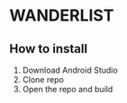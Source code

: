 # WANDERLIST

## How to install
1. Download Android Studio
2. Clone repo
3. Open the repo and build

